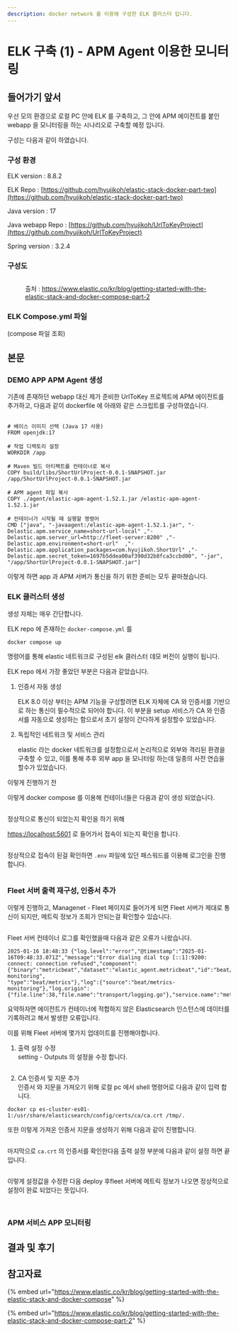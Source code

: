 ```yaml
---
description: docker network 를 이용해 구성한 ELK 클러스터 입니다.
---
```


# ELK 구축 (1) - APM Agent 이용한 모니터링

## 들어가기 앞서

우선 모의 환경으로 로컬 PC 안에 ELK 를 구축하고, 그 안에 APM 에이전트를 붙인 webapp 을 모니터링을 하는 시나리오로 구축할 예정 입니다.

구성는 다음과 같이 하였습니다.

### 구성 환경

ELK version : 8.8.2

ELK Repo : [https://github.com/hyujikoh/elastic-stack-docker-part-two](https://github.com/hyujikoh/elastic-stack-docker-part-two)

Java version : 17

Java webapp Repo : [https://github.com/hyujikoh/UrlToKeyProject](https://github.com/hyujikoh/UrlToKeyProject)

Spring version : 3.2.4



### 구성도

<figure><img src="../../.gitbook/assets/Screenshot_2023-10-10_at_9.10.39_AM.png" alt=""><figcaption><p>출처 : <a href="https://www.elastic.co/kr/blog/getting-started-with-the-elastic-stack-and-docker-compose-part-2">https://www.elastic.co/kr/blog/getting-started-with-the-elastic-stack-and-docker-compose-part-2</a></p></figcaption></figure>



### ELK Compose.yml 파일

(compose 파일 조회)



## 본문

### DEMO APP APM Agent 생성

기존에 존재하던 webapp 대신 제가 준비한 UrlToKey 프로젝트에 APM 에이전트를 추가하고, 다음과 같이 dockerfile 에 아래와 같은 스크립트를 구성하였습니다.

<div align="center"><figure><img src="../../.gitbook/assets/image.png" alt=""><figcaption></figcaption></figure></div>

```docker
# 베이스 이미지 선택 (Java 17 사용)
FROM openjdk:17

# 작업 디렉토리 설정
WORKDIR /app

# Maven 빌드 아티팩트를 컨테이너로 복사
COPY build/libs/ShortUrlProject-0.0.1-SNAPSHOT.jar /app/ShortUrlProject-0.0.1-SNAPSHOT.jar

# APM agent 파일 복사
COPY ./agent/elastic-apm-agent-1.52.1.jar /elastic-apm-agent-1.52.1.jar

# 컨테이너가 시작될 때 실행할 명령어
CMD ["java", "-javaagent:/elastic-apm-agent-1.52.1.jar", "-Delastic.apm.service_name=short-url-local" ,"-Delastic.apm.server_url=http://fleet-server:8200" ,"-Delastic.apm.environment=short-url"  ,"-Delastic.apm.application_packages=com.hyujikoh.ShortUrl" ,"-Delastic.apm.secret_token=1697b5ddea00af390d32b8fca3ccbd00", "-jar", "/app/ShortUrlProject-0.0.1-SNAPSHOT.jar"]
```

이렇게 하면 app 과 APM 서버가 통신을 하기 위한 준비는 모두 끝마쳤습니다.

### ELK 클러스터 생성

생성 자체는 매우 간단합니다.

ELK repo 에 존재하는 `docker-compose.yml` 를

```bash
docker compose up
```

명령어를 통해 elastic 네트워크로 구성된 elk 클러스터 데모 버전이 실행이 됩니다.

ELK repo 에서 가장 좋았던 부분은 다음과 같았습니다.

1.  인증서 자동 생성

    ELK 8.0 이상 부터는 APM 기능을 구성할려면 ELK 자체에 CA 와 인증서를 기반으로 하는 통신이 필수적으로 되어야 합니다. 이 부분을 setup 서비스가 CA 와 인증서를 자동으로 생성하는 함으로서 초기 설정이 간다하게 설정할수 있었습니다.
2.  독립적인 네트워크 및 서비스 관리

    elastic 라는 docker 네트워크를 설정함으로서 논리적으로 외부와 격리된 환경을 구축할 수 있고, 이를 통해 추후 외부 app 을 모니터링 하는데 일종의 사전 연습을 할수가 있었습니다.

이렇게 진행하기 전

이렇게 docker compose 를 이용해 컨테이너들은 다음과 같이 생성 되었습니다.

<figure><img src="../../.gitbook/assets/image (2).png" alt=""><figcaption></figcaption></figure>

정상적으로 통신이 되었는지 확인을 하기 위해

[https://localhost:5601](https://localhost:5601) 로 들어가서 접속이 되는지 확인을 합니다.

<figure><img src="../../.gitbook/assets/image (3).png" alt=""><figcaption></figcaption></figure>



정상적으로 접속이 된걸 확인하면 `.env` 파일에 있던 패스워드를 이용해 로그인을 진행합니다.

<figure><img src="../../.gitbook/assets/image (4).png" alt=""><figcaption></figcaption></figure>



### Fleet 서버 출력 재구성, 인증서 추가

이렇게 진행하고, Managenet - Fleet 페이지로 들어가게 되면 Fleet 서버가 제대로 통신이 되지만, 메트릭 정보가 조회가 안되는걸 확인할수 있습니다.

<figure><img src="../../.gitbook/assets/image (5).png" alt=""><figcaption></figcaption></figure>

Fleet 서버 컨테이너 로그를 확인했을때 다음과 같은 오류가 나왔습니다.

```docker
2025-01-16 18:48:33 {"log.level":"error","@timestamp":"2025-01-16T09:48:33.071Z","message":"Error dialing dial tcp [::1]:9200: connect: connection refused","component":{"binary":"metricbeat","dataset":"elastic_agent.metricbeat","id":"beat/metrics-monitoring",
"type":"beat/metrics"},"log":{"source":"beat/metrics-monitoring"},"log.origin":{"file.line":38,"file.name":"transport/logging.go"},"service.name":"metricbeat","network":"tcp","log.logger":"esclientleg","address":"localhost:9200","ecs.version":"1.6.0","ecs.version":"1.6.0"}
```

요약하자면 에이전트가 컨테이너에 적합하지 않은 Elasticsearch 인스턴스에 데이터를 기록하려고 해서 발생한 오류입니다.

이를 위해 Fleet 서버에 몇가지 업데이트를 진행해야합니다.



1. 출력 설정 수정\
   setting - Outputs 의 설정을 수정 합니다.&#x20;

<figure><img src="../../.gitbook/assets/image (7).png" alt=""><figcaption></figcaption></figure>

2. CA 인증서 및 지문 추가\
   인증서 와 지문을 가져오기 위해 로컬 pc 에서 shell 명령어로 다음과 같이 입력 합니다.

```docker
docker cp es-cluster-es01-1:/usr/share/elasticsearch/config/certs/ca/ca.crt /tmp/.
```

또한 이렇게 가져온 인증서 지문을 생성하기 위해 다음과 같이 진행합니다.

<figure><img src="../../.gitbook/assets/image (8).png" alt=""><figcaption></figcaption></figure>

마지막으로 `ca.crt` 의 인증서를 확인한다음 출력 설정 부분에 다음과 같이 설정 하면 끝입니다.

<figure><img src="../../.gitbook/assets/image (9).png" alt=""><figcaption></figcaption></figure>

이렇게 설정값을 수정한 다음 deploy 후fleet 서버에 메트릭 정보가 나오면 정상적으로 설정이 완료 되었다는 뜻입니다.

<figure><img src="../../.gitbook/assets/image (10).png" alt=""><figcaption></figcaption></figure>

<figure><img src="../../.gitbook/assets/image (11).png" alt=""><figcaption></figcaption></figure>



### APM 서비스 APP 모니터링



## 결과 및 후기





## 참고자료

{% embed url="https://www.elastic.co/kr/blog/getting-started-with-the-elastic-stack-and-docker-compose" %}

{% embed url="https://www.elastic.co/kr/blog/getting-started-with-the-elastic-stack-and-docker-compose-part-2" %}

